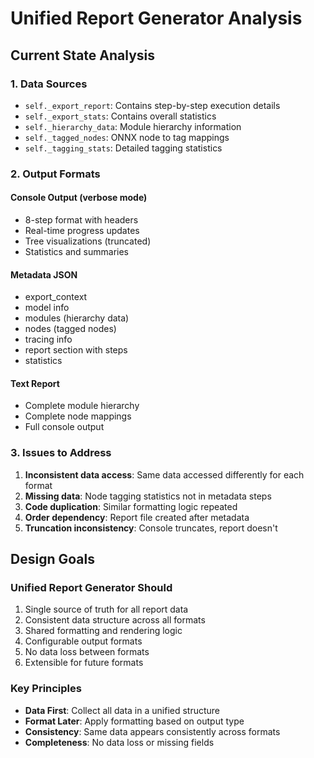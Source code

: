 # Unified Report Generator Analysis

## Current State Analysis

### 1. Data Sources
- `self._export_report`: Contains step-by-step execution details
- `self._export_stats`: Contains overall statistics
- `self._hierarchy_data`: Module hierarchy information
- `self._tagged_nodes`: ONNX node to tag mappings
- `self._tagging_stats`: Detailed tagging statistics

### 2. Output Formats

#### Console Output (verbose mode)
- 8-step format with headers
- Real-time progress updates
- Tree visualizations (truncated)
- Statistics and summaries

#### Metadata JSON
- export_context
- model info
- modules (hierarchy data)
- nodes (tagged nodes)
- tracing info
- report section with steps
- statistics

#### Text Report
- Complete module hierarchy
- Complete node mappings
- Full console output

### 3. Issues to Address
1. **Inconsistent data access**: Same data accessed differently for each format
2. **Missing data**: Node tagging statistics not in metadata steps
3. **Code duplication**: Similar formatting logic repeated
4. **Order dependency**: Report file created after metadata
5. **Truncation inconsistency**: Console truncates, report doesn't

## Design Goals

### Unified Report Generator Should
1. Single source of truth for all report data
2. Consistent data structure across all formats
3. Shared formatting and rendering logic
4. Configurable output formats
5. No data loss between formats
6. Extensible for future formats

### Key Principles
- **Data First**: Collect all data in a unified structure
- **Format Later**: Apply formatting based on output type
- **Consistency**: Same data appears consistently across formats
- **Completeness**: No data loss or missing fields